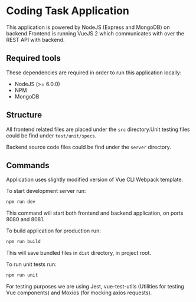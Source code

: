 # Coding Task Application

This application is powered by NodeJS (Express and MongoDB) on backend.Frontend is running VueJS 2 which communicates with over the REST API with backend.

## Required tools

These dependencies are required in order to run this application locally:

- NodeJS (>= 6.0.0)
- NPM
- MongoDB

## Structure
All frontend related files are placed under the `src` directory.Unit testing files could be find under `test/unit/specs`.

Backend source code files could be find under the `server` directory.

## Commands

Application uses slightly modified version of Vue CLI Webpack template.

To start development server run:

``` bash
npm run dev
```

This command will start both frontend and backend application, on ports 8080 and 8081.

To build application for production run:

``` bash
npm run build
```
 
This will save bundled files in `dist` directory, in project root.

To run unit tests run:

``` bash
npm run unit
```

For testing purposes we are using Jest, vue-test-utils (Utilities for testing Vue components) and Moxios (for mocking axios requests).
